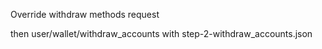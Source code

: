 Override withdraw methods request

then
     user/wallet/withdraw_accounts
with 
    step-2-withdraw_accounts.json